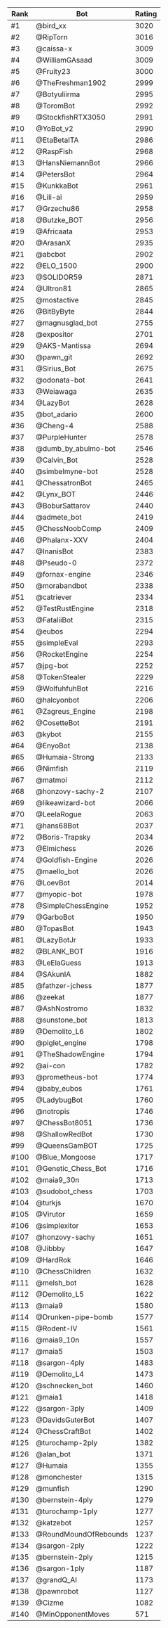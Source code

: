 Rank|Bot|Rating
---|---|---
#1|@bird_xx|3020
#2|@RipTorn|3016
#3|@caissa-x|3009
#4|@WilliamGAsaad|3009
#5|@Fruity23|3000
#6|@TheFreshman1902|2999
#7|@Botyuliirma|2995
#8|@ToromBot|2992
#9|@StockfishRTX3050|2991
#10|@YoBot_v2|2990
#11|@EtaBetaITA|2986
#12|@RaspFish|2968
#13|@HansNiemannBot|2966
#14|@PetersBot|2964
#15|@KunkkaBot|2961
#16|@Lili-ai|2959
#17|@Grzechu86|2958
#18|@Butzke_BOT|2956
#19|@Africaata|2953
#20|@ArasanX|2935
#21|@abcbot|2902
#22|@ELO_1500|2900
#23|@SOLIDOR59|2871
#24|@Ultron81|2865
#25|@mostactive|2845
#26|@BitByByte|2844
#27|@magnusglad_bot|2755
#28|@expositor|2701
#29|@AKS-Mantissa|2694
#30|@pawn_git|2692
#31|@Sirius_Bot|2675
#32|@odonata-bot|2641
#33|@Weiawaga|2635
#34|@LazyBot|2628
#35|@bot_adario|2600
#36|@Cheng-4|2588
#37|@PurpleHunter|2578
#38|@dumb_by_abulmo-bot|2546
#39|@Calvin_Bot|2528
#40|@simbelmyne-bot|2528
#41|@ChessatronBot|2465
#42|@Lynx_BOT|2446
#43|@BoburSattarov|2440
#44|@admete_bot|2419
#45|@ChessNoobComp|2409
#46|@Phalanx-XXV|2404
#47|@InanisBot|2383
#48|@Pseudo-0|2372
#49|@fornax-engine|2346
#50|@morabandbot|2338
#51|@catriever|2334
#52|@TestRustEngine|2318
#53|@FataliiBot|2315
#54|@eubos|2294
#55|@simpleEval|2293
#56|@RocketEngine|2254
#57|@jpg-bot|2252
#58|@TokenStealer|2229
#59|@WolfuhfuhBot|2216
#60|@halcyonbot|2206
#61|@Zagreus_Engine|2198
#62|@CosetteBot|2191
#63|@kybot|2155
#64|@EnyoBot|2138
#65|@Humaia-Strong|2133
#66|@Nimfish|2119
#67|@matmoi|2112
#68|@honzovy-sachy-2|2107
#69|@likeawizard-bot|2066
#70|@LeelaRogue|2063
#71|@hans68Bot|2037
#72|@Boris-Trapsky|2034
#73|@Elmichess|2026
#74|@Goldfish-Engine|2026
#75|@maello_bot|2026
#76|@LoevBot|2014
#77|@myopic-bot|1978
#78|@SimpleChessEngine|1952
#79|@GarboBot|1950
#80|@TopasBot|1943
#81|@LazyBotJr|1933
#82|@BLANK_BOT|1916
#83|@LeElaGuess|1913
#84|@SAkunIA|1882
#85|@fathzer-jchess|1877
#86|@zeekat|1877
#87|@AshNostromo|1832
#88|@sunstone_bot|1813
#89|@Demolito_L6|1802
#90|@piglet_engine|1798
#91|@TheShadowEngine|1794
#92|@ai-con|1782
#93|@prometheus-bot|1774
#94|@baby_eubos|1761
#95|@LadybugBot|1760
#96|@notropis|1746
#97|@ChessBot8051|1736
#98|@ShallowRedBot|1730
#99|@QueensGamBOT|1725
#100|@Blue_Mongoose|1717
#101|@Genetic_Chess_Bot|1716
#102|@maia9_30n|1713
#103|@sudobot_chess|1703
#104|@turkjs|1670
#105|@Virutor|1659
#106|@simplexitor|1653
#107|@honzovy-sachy|1651
#108|@Jibbby|1647
#109|@HardRok|1646
#110|@ChessChildren|1632
#111|@melsh_bot|1628
#112|@Demolito_L5|1622
#113|@maia9|1580
#114|@Drunken-pipe-bomb|1577
#115|@Rodent-IV|1561
#116|@maia9_10n|1557
#117|@maia5|1503
#118|@sargon-4ply|1483
#119|@Demolito_L4|1473
#120|@schnecken_bot|1460
#121|@maia1|1418
#122|@sargon-3ply|1409
#123|@DavidsGuterBot|1407
#124|@ChessCraftBot|1402
#125|@turochamp-2ply|1382
#126|@alan_bot|1371
#127|@Humaia|1355
#128|@monchester|1315
#129|@munfish|1290
#130|@bernstein-4ply|1279
#131|@turochamp-1ply|1277
#132|@katzebot|1257
#133|@RoundMoundOfRebounds|1237
#134|@sargon-2ply|1222
#135|@bernstein-2ply|1215
#136|@sargon-1ply|1187
#137|@grandQ_AI|1173
#138|@pawnrobot|1127
#139|@Cizme|1082
#140|@MinOpponentMoves|571
